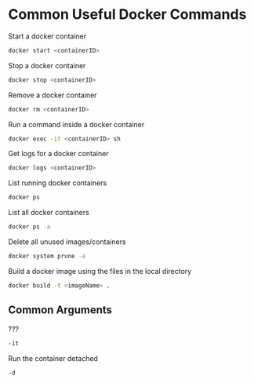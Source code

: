 # Common Useful Docker Commands

Start a docker container
```bash
docker start <containerID>
```

Stop a docker container
```bash
docker stop <containerID>
```

Remove a docker container
```bash
docker rm <containerID>
```

Run a command inside a docker container
```bash
docker exec -it <containerID> sh
```

Get logs for a docker container
```bash
docker logs <containerID>
```

List running docker containers
```bash
docker ps
```

List all docker containers
```bash
docker ps -a
```

Delete all unused images/containers
```bash
docker system prune -a
```

Build a docker image using the files in the local directory
```bash
docker build -t <imageName> .
```

## Common Arguments
???
```bash
-it
```

Run the container detached
```bash
-d
```